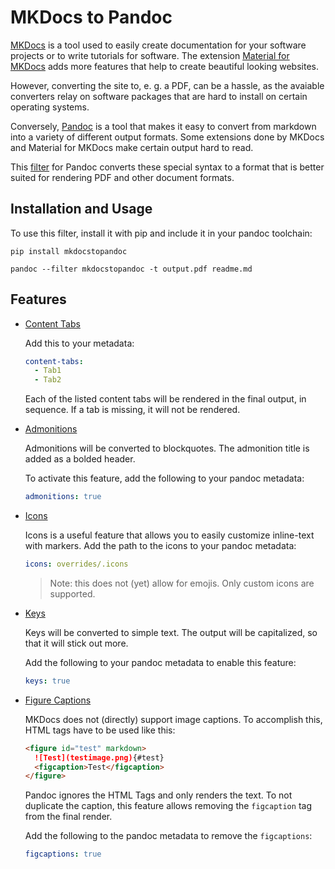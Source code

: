 # MKDocs to Pandoc

[MKDocs](https://www.mkdocs.org/) is a tool used to easily create documentation for your software projects or to write tutorials for software. The extension [Material for MKDocs](https://squidfunk.github.io/mkdocs-material/) adds more features that help to create beautiful looking websites.

However, converting the site to, e. g. a PDF, can be a hassle, as the avaiable converters relay on software packages that are hard to install on certain operating systems.

Conversely, [Pandoc](https://pandoc.org/) is a tool that makes it easy to convert from markdown into a variety of different output formats. Some extensions done by MKDocs and Material for MKDocs make certain output hard to read.

This [filter](https://pandoc.org/filters.html) for Pandoc converts these special syntax to a format that is better suited for rendering PDF and other document formats.

## Installation and Usage

To use this filter, install it with pip and include it in your pandoc toolchain:

```
pip install mkdocstopandoc
```

```
pandoc --filter mkdocstopandoc -t output.pdf readme.md
```

## Features

- [Content Tabs](https://squidfunk.github.io/mkdocs-material/reference/content-tabs/)

  Add this to your metadata:

  ```yaml
  content-tabs:
    - Tab1
    - Tab2
  ```

  Each of the listed content tabs will be rendered in the final output, in sequence. If a tab is missing, it will not be rendered.

- [Admonitions](https://squidfunk.github.io/mkdocs-material/reference/admonitions/)

  Admonitions will be converted to blockquotes. The admonition title is added as a bolded header.

  To activate this feature, add the following to your pandoc metadata:

  ```yaml
  admonitions: true
  ```

- [Icons](https://squidfunk.github.io/mkdocs-material/reference/icons-emojis/)

  Icons is a useful feature that allows you to easily customize inline-text with markers. Add the path to the icons to your pandoc metadata:

  ```yaml
  icons: overrides/.icons
  ```

  > Note: this does not (yet) allow for emojis. Only custom icons are supported.

- [Keys](https://facelessuser.github.io/pymdown-extensions/extensions/keys/)

  Keys will be converted to simple text. The output will be capitalized, so that it will stick out more.

  Add the following to your pandoc metadata to enable this feature:

  ```yaml
  keys: true
  ```

- [Figure Captions](https://squidfunk.github.io/mkdocs-material/reference/images/#image-captions)

  MKDocs does not (directly) support image captions. To accomplish this, HTML tags have to be used like this:

  ```markdown
  <figure id="test" markdown>
    ![Test](testimage.png){#test}
    <figcaption>Test</figcaption>
  </figure>
  ```

  Pandoc ignores the HTML Tags and only renders the text. To not duplicate the caption, this feature allows removing the `figcaption` tag from the final render.

  Add the following to the pandoc metadata to remove the `figcaptions`:

  ```yaml
  figcaptions: true
  ```
